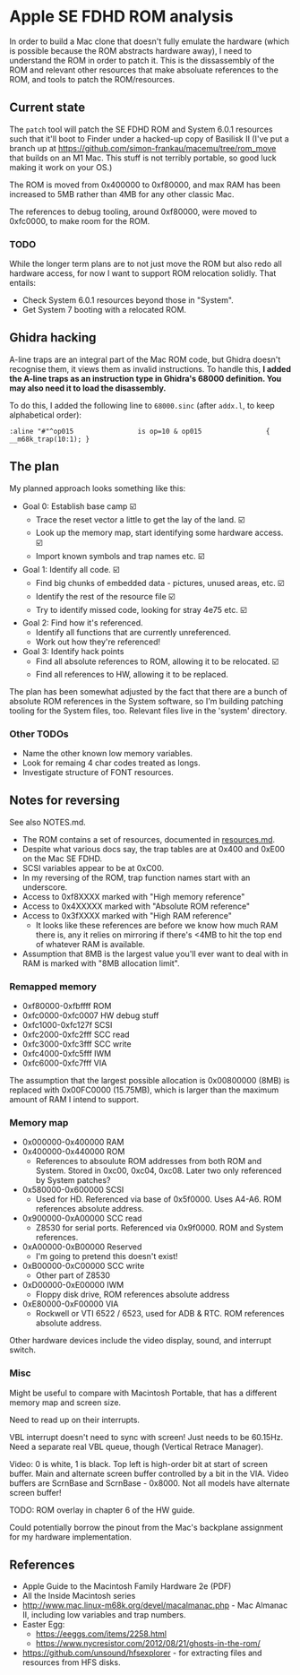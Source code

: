 # Apple SE FDHD ROM analysis

In order to build a Mac clone that doesn't fully emulate the hardware
(which is possible because the ROM abstracts hardware away), I need to
understand the ROM in order to patch it. This is the dissassembly of
the ROM and relevant other resources that make absoluate references to
the ROM, and tools to patch the ROM/resources.

## Current state

The `patch` tool will patch the SE FDHD ROM and System 6.0.1 resources
such that it'll boot to Finder under a hacked-up copy of Basilisk II
(I've put a branch up at
https://github.com/simon-frankau/macemu/tree/rom_move that builds on
an M1 Mac. This stuff is not terribly portable, so good luck making it
work on your OS.)

The ROM is moved from 0x400000 to 0xf80000, and max RAM has been
increased to 5MB rather than 4MB for any other classic Mac.

The references to debug tooling, around 0xf80000, were moved to
0xfc0000, to make room for the ROM.

### TODO

While the longer term plans are to not just move the ROM but also redo
all hardware access, for now I want to support ROM relocation
solidly. That entails:

 * Check System 6.0.1 resources beyond those in "System".
 * Get System 7 booting with a relocated ROM.

## Ghidra hacking

A-line traps are an integral part of the Mac ROM code, but Ghidra
doesn't recognise them, it views them as invalid instructions. To
handle this, **I added the A-line traps as an instruction type in
Ghidra's 68000 definition. You may also need it to load the
disassembly.**

To do this, I added the following line to `68000.sinc` (after
`addx.l`, to keep alphabetical order):

```
:aline "#"^op015                is op=10 & op015                { __m68k_trap(10:1); }
```

## The plan

My planned approach looks something like this:

 * Goal 0: Establish base camp ☑️
   * Trace the reset vector a little to get the lay of the land. ☑️
   * Look up the memory map, start identifying some hardware access. ☑️
   * Import known symbols and trap names etc. ☑️
 * Goal 1: Identify all code. ☑️
   * Find big chunks of embedded data - pictures, unused areas, etc. ☑️
   * Identify the rest of the resource file ☑️
   * Try to identify missed code, looking for stray 4e75 etc. ☑️
 * Goal 2: Find how it's referenced.
   * Identify all functions that are currently unreferenced.
   * Work out how they're referenced!
 * Goal 3: Identify hack points
   * Find all absolute references to ROM, allowing it to be relocated. ☑️
   * Find all references to HW, allowing it to be replaced.

The plan has been somewhat adjusted by the fact that there are a bunch
of absolute ROM references in the System software, so I'm building
patching tooling for the System files, too. Relevant files live in the
'system' directory.

### Other TODOs

 * Name the other known low memory variables.
 * Look for remaing 4 char codes treated as longs.
 * Investigate structure of FONT resources.

## Notes for reversing

See also NOTES.md.

 * The ROM contains a set of resources, documented in
   [resources.md](./resources.md).
 * Despite what various docs say, the trap tables are at 0x400 and
   0xE00 on the Mac SE FDHD.
 * SCSI variables appear to be at 0xC00.
 * In my reversing of the ROM, trap function names start with an
   underscore.
 * Access to 0xf8XXXX marked with "High memory reference"
 * Access to 0x4XXXXX marked with "Absolute ROM reference"
 * Access to 0x3fXXXX marked with "High RAM reference"
   * It looks like these references are before we know how much RAM
     there is, any it relies on mirroring if there's <4MB to hit the
     top end of whatever RAM is available.
 * Assumption that 8MB is the largest value you'll ever want to deal
   with in RAM is marked with "8MB allocation limit".

### Remapped memory

 * 0xf80000-0xfbffff ROM
 * 0xfc0000-0xfc0007 HW debug stuff
 * 0xfc1000-0xfc127f SCSI
 * 0xfc2000-0xfc2fff SCC read
 * 0xfc3000-0xfc3fff SCC write
 * 0xfc4000-0xfc5fff IWM
 * 0xfc6000-0xfc7fff VIA

The assumption that the largest possible allocation is 0x00800000
(8MB) is replaced with 0x00FC0000 (15.75MB), which is larger than the
maximum amount of RAM I intend to support.

### Memory map

 * 0x000000-0x400000 RAM
 * 0x400000-0x440000 ROM
   * References to absoulute ROM addresses from both ROM and
     System. Stored in 0xc00, 0xc04, 0xc08. Later two only referenced
     by System patches?
 * 0x580000-0x600000 SCSI
   * Used for HD. Referenced via base of 0x5f0000. Uses A4-A6. ROM
     references absolute address.
 * 0x900000-0xA00000 SCC read
   * Z8530 for serial ports. Referenced via 0x9f0000. ROM and System
     references.
 * 0xA00000-0xB00000 Reserved
   * I'm going to pretend this doesn't exist!
 * 0xB00000-0xC00000 SCC write
   * Other part of Z8530
 * 0xD00000-0xE00000 IWM
   * Floppy disk drive, ROM references absolute address
 * 0xE80000-0xF00000 VIA
   * Rockwell or VTI 6522 / 6523, used for ADB & RTC. ROM references
     absolute address.

Other hardware devices include the video display, sound, and interrupt
switch.

### Misc

Might be useful to compare with Macintosh Portable, that has a
different memory map and screen size.

Need to read up on their interrupts.

VBL interrupt doesn't need to sync with screen! Just needs to be
60.15Hz. Need a separate real VBL queue, though (Vertical Retrace
Manager).

Video: 0 is white, 1 is black. Top left is high-order bit at start of
screen buffer. Main and alternate screen buffer controlled by a bit in
the VIA. Video buffers are ScrnBase and ScrnBase - 0x8000. Not all
models have alternate screen buffer!

TODO: ROM overlay in chapter 6 of the HW guide.

Could potentially borrow the pinout from the Mac's backplane
assignment for my hardware implementation.

## References

 * Apple Guide to the Macintosh Family Hardware 2e (PDF)
 * All the Inside Macintosh series
 * http://www.mac.linux-m68k.org/devel/macalmanac.php - Mac Almanac
   II, including low variables and trap numbers.
 * Easter Egg:
   * https://eeggs.com/items/2258.html
   * https://www.nycresistor.com/2012/08/21/ghosts-in-the-rom/
 * https://github.com/unsound/hfsexplorer - for extracting files and
   resources from HFS disks.
